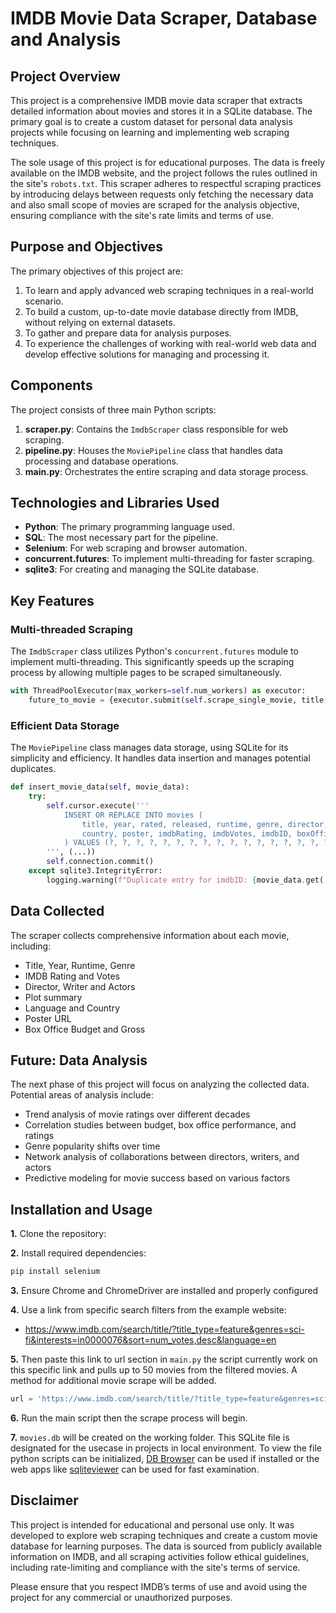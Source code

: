 # IMDB Movie Data Scraper, Database and Analysis

## Project Overview

This project is a comprehensive IMDB movie data scraper that extracts detailed information about movies and stores it in a SQLite database. The primary goal is to create a custom dataset for personal data analysis projects while focusing on learning and implementing web scraping techniques.

The sole usage of this project is for educational purposes. The data is freely available on the IMDB website, and the project follows the rules outlined in the site's `robots.txt`. This scraper adheres to respectful scraping practices by introducing delays between requests only fetching the necessary data and also small scope of movies are scraped for the analysis objective, ensuring compliance with the site's rate limits and terms of use.

## Purpose and Objectives

The primary objectives of this project are:

1. To learn and apply advanced web scraping techniques in a real-world scenario.
2. To build a custom, up-to-date movie database directly from IMDB, without relying on external datasets.
3. To gather and prepare data for analysis purposes.
4. To experience the challenges of working with real-world web data and develop effective solutions for managing and processing it.

## Components

The project consists of three main Python scripts:

1. **scraper.py**: Contains the `ImdbScraper` class responsible for web scraping.
2. **pipeline.py**: Houses the `MoviePipeline` class that handles data processing and database operations.
3. **main.py**: Orchestrates the entire scraping and data storage process.

## Technologies and Libraries Used

- **Python**: The primary programming language used.
- **SQL**: The most necessary part for the pipeline.
- **Selenium**: For web scraping and browser automation.
- **concurrent.futures**: To implement multi-threading for faster scraping.
- **sqlite3**: For creating and managing the SQLite database.

## Key Features

### Multi-threaded Scraping

The `ImdbScraper` class utilizes Python's `concurrent.futures` module to implement multi-threading. This significantly speeds up the scraping process by allowing multiple pages to be scraped simultaneously.

```python
with ThreadPoolExecutor(max_workers=self.num_workers) as executor:
    future_to_movie = {executor.submit(self.scrape_single_movie, title, link): (title, link) for title, link in zip(movie_titles, movie_links)}
```

### Efficient Data Storage

The `MoviePipeline` class manages data storage, using SQLite for its simplicity and efficiency. It handles data insertion and manages potential duplicates.

```python
def insert_movie_data(self, movie_data):
    try:
        self.cursor.execute('''
            INSERT OR REPLACE INTO movies (
                title, year, rated, released, runtime, genre, director, writer, actors, plot, language,
                country, poster, imdbRating, imdbVotes, imdbID, boxOfficeBudget, boxOfficeGross
            ) VALUES (?, ?, ?, ?, ?, ?, ?, ?, ?, ?, ?, ?, ?, ?, ?, ?, ?, ?)
        ''', (...))
        self.connection.commit()
    except sqlite3.IntegrityError:
        logging.warning(f"Duplicate entry for imdbID: {movie_data.get('imdbID')}")
```

## Data Collected

The scraper collects comprehensive information about each movie, including:

- Title, Year, Runtime, Genre
- IMDB Rating and Votes
- Director, Writer and Actors
- Plot summary
- Language and Country
- Poster URL
- Box Office Budget and Gross

## Future: Data Analysis

The next phase of this project will focus on analyzing the collected data. Potential areas of analysis include:

- Trend analysis of movie ratings over different decades
- Correlation studies between budget, box office performance, and ratings
- Genre popularity shifts over time
- Network analysis of collaborations between directors, writers, and actors
- Predictive modeling for movie success based on various factors

## Installation and Usage

**1.** Clone the repository:

**2.** Install required dependencies:

```python
pip install selenium
```

**3.** Ensure Chrome and ChromeDriver are installed and properly configured

**4.** Use a link from specific search filters from the example website:

- https://www.imdb.com/search/title/?title_type=feature&genres=sci-fi&interests=in0000076&sort=num_votes,desc&language=en

**5.** Then paste this link to url section in `main.py` the script currently work on this specific link and pulls up to 50 movies from the filtered movies. A method for additional movie scrape will be added.

```python
url = 'https://www.imdb.com/search/title/?title_type=feature&genres=sci-fi&interests=in0000076&sort=num_votes,desc&language=en'
```

**6.** Run the main script then the scrape process will begin.

**7.** `movies.db` will be created on the working folder. This SQLite file is designated for the usecase in projects in local environment. To view the file python scripts can be initialized, [DB Browser](https://sqlitebrowser.org/) can be used if installed or the web apps like [sqliteviewer](https://sqliteviewer.app/) can be used for fast examination.

## Disclaimer

This project is intended for educational and personal use only. It was developed to explore web scraping techniques and create a custom movie database for learning purposes. The data is sourced from publicly available information on IMDB, and all scraping activities follow ethical guidelines, including rate-limiting and compliance with the site's terms of service.

Please ensure that you respect IMDB’s terms of use and avoid using the project for any commercial or unauthorized purposes.
